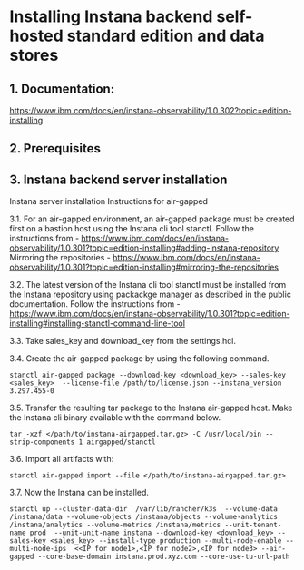 # Installing Instana backend self-hosted standard edition and data stores

## 1. Documentation:
   https://www.ibm.com/docs/en/instana-observability/1.0.302?topic=edition-installing

## 2. Prerequisites

## 3. Instana backend server installation
   
Instana server installation Instructions for air-gapped

3.1. For an air-gapped environment, an air-gapped package must be created first on a bastion host using the Instana cli tool stanctl.
       Follow the instructions from - https://www.ibm.com/docs/en/instana-observability/1.0.301?topic=edition-installing#adding-instana-repository
       Mirroring the repositories - https://www.ibm.com/docs/en/instana-observability/1.0.301?topic=edition-installing#mirroring-the-repositories
       
3.2. The latest version of the Instana cli tool stanctl must be installed from the Instana repository using packackge manager as described in the public documentation.
       Follow the instructions from - https://www.ibm.com/docs/en/instana-observability/1.0.301?topic=edition-installing#installing-stanctl-command-line-tool
       
3.3. Take sales_key and download_key from the settings.hcl.

3.4. Create the air-gapped package by using the following command.
```
stanctl air-gapped package --download-key <download_key> --sales-key <sales_key>  --license-file /path/to/license.json --instana_version 3.297.455-0
```

3.5.  Transfer the resulting tar package to the Instana air-gapped host.
Make the Instana cli binary available with the command below.
```
tar -xzf </path/to/instana-airgapped.tar.gz> -C /usr/local/bin --strip-components 1 airgapped/stanctl
```

3.6.  Import all artifacts with:
```
stanctl air-gapped import --file </path/to/instana-airgapped.tar.gz>
```

3.7.  Now the Instana can be installed.
```
stanctl up --cluster-data-dir  /var/lib/rancher/k3s  --volume-data /instana/data --volume-objects /instana/objects --volume-analytics /instana/analytics --volume-metrics /instana/metrics --unit-tenant-name prod  --unit-unit-name instana --download-key <download_key> --sales-key <sales_key> --install-type production --multi-node-enable --multi-node-ips  <<IP for node1>,<IP for node2>,<IP for node3> --air-gapped --core-base-domain instana.prod.xyz.com --core-use-tu-url-path
```
